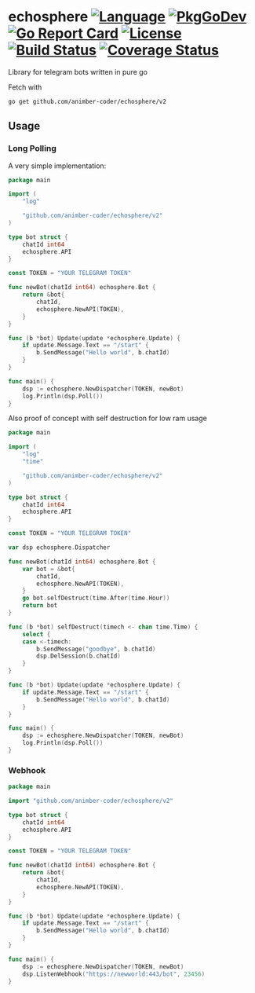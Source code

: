 # echosphere [![Language](https://img.shields.io/badge/Language-Go-blue.svg)](https://golang.org/) [![PkgGoDev](https://pkg.go.dev/badge/github.com/animber-coder/echosphere/v2)](https://pkg.go.dev/github.com/animber-coder/echosphere/v2) [![Go Report Card](https://goreportcard.com/badge/github.com/animber-coder/echosphere)](https://goreportcard.com/report/github.com/animber-coder/echosphere) [![License](http://img.shields.io/badge/license-LGPL3.0-orange.svg?style=flat)](https://github.com/animber-coder/echosphere/blob/master/LICENSE) [![Build Status](https://travis-ci.com/animber-coder/echosphere.svg?branch=master)](https://travis-ci.com/animber-coder/echosphere) [![Coverage Status](https://coveralls.io/repos/github/animber-coder/echosphere/badge.svg?branch=master)](https://coveralls.io/github/animber-coder/echosphere?branch=master)

Library for telegram bots written in pure go

Fetch with

```bash
go get github.com/animber-coder/echosphere/v2
```

## Usage

### Long Polling

A very simple implementation:

```go
package main

import (
    "log"

    "github.com/animber-coder/echosphere/v2"
)

type bot struct {
    chatId int64
    echosphere.API
}

const TOKEN = "YOUR TELEGRAM TOKEN"

func newBot(chatId int64) echosphere.Bot {
    return &bot{
        chatId,
        echosphere.NewAPI(TOKEN),
    }
}

func (b *bot) Update(update *echosphere.Update) {
    if update.Message.Text == "/start" {
        b.SendMessage("Hello world", b.chatId)
    }
}

func main() {
    dsp := echosphere.NewDispatcher(TOKEN, newBot)
    log.Println(dsp.Poll())
}
```


Also proof of concept with self destruction for low ram usage

```go
package main

import (
    "log"
    "time"

    "github.com/animber-coder/echosphere/v2"
)

type bot struct {
    chatId int64
    echosphere.API
}

const TOKEN = "YOUR TELEGRAM TOKEN"

var dsp echosphere.Dispatcher

func newBot(chatId int64) echosphere.Bot {
    var bot = &bot{
        chatId,
        echosphere.NewAPI(TOKEN),
    }
    go bot.selfDestruct(time.After(time.Hour))
    return bot
}

func (b *bot) selfDestruct(timech <- chan time.Time) {
    select {
    case <-timech:
        b.SendMessage("goodbye", b.chatId)
        dsp.DelSession(b.chatId)
    }
}

func (b *bot) Update(update *echosphere.Update) {
    if update.Message.Text == "/start" {
        b.SendMessage("Hello world", b.chatId)
    }
}

func main() {
    dsp := echosphere.NewDispatcher(TOKEN, newBot)
    log.Println(dsp.Poll())
}
```

### Webhook

```go
package main

import "github.com/animber-coder/echosphere/v2"

type bot struct {
	chatId int64
	echosphere.API
}

const TOKEN = "YOUR TELEGRAM TOKEN"

func newBot(chatId int64) echosphere.Bot {
	return &bot{
		chatId,
		echosphere.NewAPI(TOKEN),
	}
}

func (b *bot) Update(update *echosphere.Update) {
	if update.Message.Text == "/start" {
		b.SendMessage("Hello world", b.chatId)
	}
}

func main() {
	dsp := echosphere.NewDispatcher(TOKEN, newBot)
	dsp.ListenWebhook("https://newworld:443/bot", 23456)
}
```
